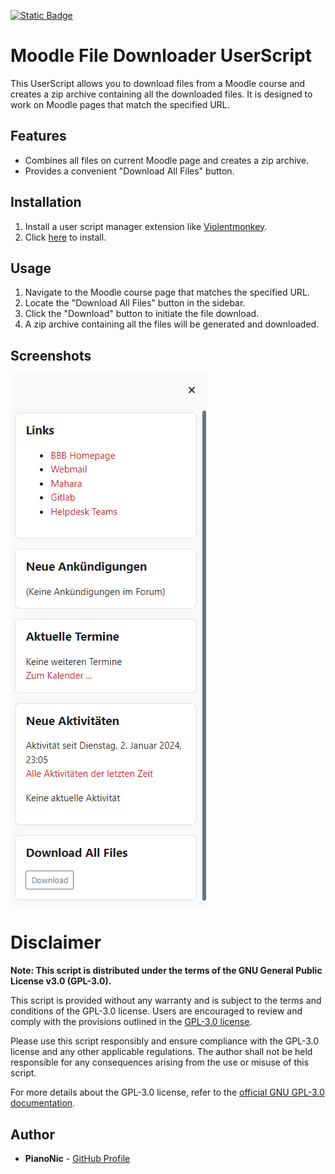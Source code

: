 [![Static Badge](https://img.shields.io/badge/Install-Script-dark_green?style=for-the-badge&color=dark_green)](https://github.com/BBBaden-Moodle-userscripts/Download-All-Files/raw/main/download-all-files.user.js)

# Moodle File Downloader UserScript

This UserScript allows you to download files from a Moodle course and creates a zip archive containing all the downloaded files. It is designed to work on Moodle pages that match the specified URL.

## Features

- Combines all files on current Moodle page and creates a zip archive.
- Provides a convenient "Download All Files" button.

## Installation

1. Install a user script manager extension like [Violentmonkey](https://violentmonkey.github.io/#installation).
2. Click [here](https://github.com/BBBaden-Moodle-userscripts/Download-All-Files/raw/main/download-all-files.user.js) to install.
   
## Usage

1. Navigate to the Moodle course page that matches the specified URL.
2. Locate the "Download All Files" button in the sidebar.
3. Click the "Download" button to initiate the file download.
4. A zip archive containing all the files will be generated and downloaded.

## Screenshots

![Download All Files Button](https://github.com/BBBaden-Moodle-userscripts/Download-All-Files/blob/main/img/Screenshot%202024-01-03%20110529.png)

# Disclaimer

**Note: This script is distributed under the terms of the GNU General Public License v3.0 (GPL-3.0).**

This script is provided without any warranty and is subject to the terms and conditions of the GPL-3.0 license. Users are encouraged to review and comply with the provisions outlined in the [GPL-3.0 license](https://www.gnu.org/licenses/gpl-3.0.html).

Please use this script responsibly and ensure compliance with the GPL-3.0 license and any other applicable regulations. The author shall not be held responsible for any consequences arising from the use or misuse of this script.

For more details about the GPL-3.0 license, refer to the [official GNU GPL-3.0 documentation](https://www.gnu.org/licenses/gpl-3.0.html).

## Author

- **PianoNic** - [GitHub Profile](https://github.com/PianoNic)
